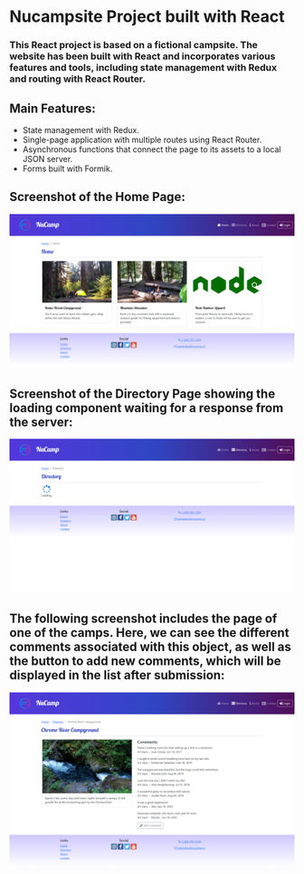 # Nucampsite Project built with React
### This React project is based on a fictional campsite. The website has been built with React and incorporates various features and tools, including state management with Redux and routing with React Router.

## Main Features:
- State management with Redux.
- Single-page application with multiple routes using React Router.
- Asynchronous functions that connect the page to its assets to a local JSON server.
- Forms built with Formik.

## Screenshot of the Home Page:
![Home Page](./src/app/assets/img/HomePage.png)

## Screenshot of the Directory Page showing the loading component waiting for a response from the server:
![Directory Page](./src/app/assets/img/DirectoryPage.png)

## The following screenshot includes the page of one of the camps. Here, we can see the different comments associated with this object, as well as the button to add new comments, which will be displayed in the list after submission:
![Campsite Page](./src/app/assets/img/ChromeRiverCamsitePage.png)
